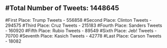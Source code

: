 #Total Number of Tweets: 1448645 
---
#First Place: Trump Tweets - 556858
#Second Place: Clinton Tweets - 294575
#Third Place: Cruz Tweets - 215183
#Fourth Place: Sanders Tweets - 160920
#Fifth Place: Rubio Tweets - 89549
#Sixth Place: Jeb! Tweets - 70700
#Seventh Place: Kasich Tweets - 42778
#Last Place: Carson Tweets - 18082

